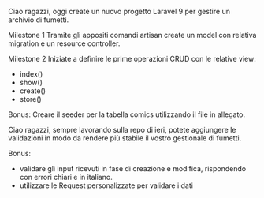 Ciao ragazzi,
oggi create un nuovo progetto Laravel 9 per gestire un archivio di fumetti.


Milestone 1
Tramite gli appositi comandi artisan create un model con relativa migration e un resource controller.


Milestone 2
Iniziate a definire le prime operazioni CRUD con le relative view:
- index()
- show()
- create()
- store()


Bonus:
Creare il seeder per la tabella comics utilizzando il file in allegato.














Ciao ragazzi,
sempre lavorando sulla repo di ieri, potete aggiungere le validazioni in modo da rendere più stabile il vostro gestionale di fumetti.



Bonus:
- validare gli input ricevuti in fase di creazione e modifica, rispondendo con errori chiari e in italiano.
- utilizzare le Request personalizzate per validare i dati